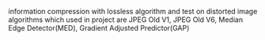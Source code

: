 information compression with lossless algorithm and test on distorted image
algorithms which used in project are JPEG Old V1, JPEG Old V6, Median Edge Detector(MED), Gradient Adjusted Predictor(GAP)
